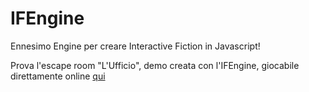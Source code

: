# IFEngine
Ennesimo Engine per creare Interactive Fiction in Javascript!

Prova l'escape room "L'Ufficio", demo creata con l'IFEngine, giocabile direttamente online [qui](https://fedez1879.github.io/ifdemo/)

